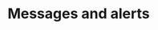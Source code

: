 ---
id: account-messages-and-alerts
title: Messages and alerts
description: 
slug: /account-messages-and-alerts
---